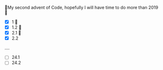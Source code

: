 
🎅My second advent of Code, hopefully I will have time to do more than 2019 🎅


- [x] 1  🐙
- [x] 1.2 🐌
- [x] 2.1 🦎
- [x]  2.2

....

- [ ] 24.1
- [ ] 24.2
